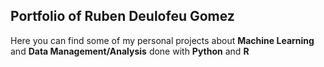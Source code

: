 ## Portfolio of Ruben Deulofeu Gomez 

Here you can find some of my personal projects about **Machine Learning** and **Data Management/Analysis** done with **Python** and **R**
